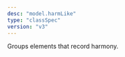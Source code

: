 ```yaml
---
desc: "model.harmLike"
type: "classSpec"
version: "v3"
---
```


Groups elements that record harmony.